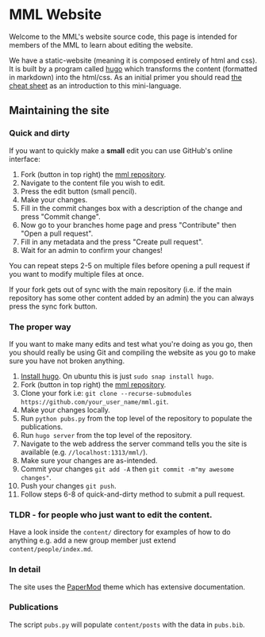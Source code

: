 # MML Website


Welcome to the MML's website source code, this page is intended for members of the MML to learn about editing the website.

We have a static-website (meaning it is composed entirely of html and css). It is built by a program called [hugo](https://gohugo.io/) which transforms the content (formatted in markdown) into the html/css. As an initial primer you should read [the cheat sheet](https://github.com/adam-p/markdown-here/wiki/Markdown-Cheatsheet) as an introduction to this mini-language.

## Maintaining the site


### Quick and dirty

If you want to quickly make a **small** edit you can use GitHub's online interface:

1. Fork (button in top right) the [mml repository](https://github.com/ConorWilliams/mml).
2. Navigate to the content file you wish to edit.
3. Press the edit button (small pencil).
4. Make your changes.
5. Fill in the commit changes box with a description of the change and press "Commit change".
6. Now go to your branches home page and press "Contribute" then "Open a pull request".
7. Fill in any metadata and the press "Create pull request".
8. Wait for an admin to confirm your changes!

You can repeat steps 2-5 on multiple files before opening a pull request if you want to modify multiple files at once.

If your fork gets out of sync with the main repository (i.e. if the main repository has some other content added by an admin) the you can always press the sync fork button.

### The proper way

If you want to make many edits and test what you're doing as you go, then you should really be using Git and compiling the website as you go to make sure you have not broken anything.

1. [Install hugo](https://gohugo.io/installation/). On ubuntu this is just ``sudo snap install hugo``.
2. Fork (button in top right) the [mml repository](https://github.com/ConorWilliams/mml).
3. Clone your fork i.e: ``git clone --recurse-submodules https://github.com/your_user_name/mml.git``. 
4. Make your changes locally.
5. Run ``python pubs.py`` from the top level of the repository to populate the publications.
6. Run ``hugo server`` from the top level of the repository.
7. Navigate to the web address the server command tells you the site is available (e.g. ``//localhost:1313/mml/``).
8. Make sure your changes are as-intended.
9. Commit your changes ``git add -A`` then ``git commit -m"my awesome changes"``.
10. Push your changes ``git push``.
11. Follow steps 6-8 of quick-and-dirty method to submit a pull request.

### TLDR - for people who just want to edit the content.

Have a look inside the ``content/`` directory for examples of how to do anything e.g. add a new group member just extend ``content/people/index.md``.

### In detail

The site uses the [PaperMod](https://github.com/adityatelange/hugo-PaperMod) theme which has extensive documentation. 

### Publications

The script ``pubs.py`` will populate ``content/posts`` with the data in ``pubs.bib``.